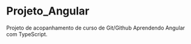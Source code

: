 # Projeto_Angular
 Projeto de acopanhamento de curso de Git/Github
 Aprendendo Angular com TypeScript.
